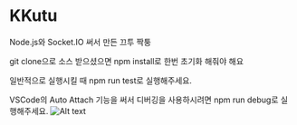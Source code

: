 # KKutu
Node.js와 Socket.IO 써서 만든 끄투 짝퉁

git clone으로 소스 받으셨으면 npm install로 한번 초기화 해줘야 해요

일반적으로 실행시킬 때 npm run test로 실행해주세요.

VSCode의 Auto Attach 기능을 써서 디버깅을 사용하시려면 npm run debug로 실행해주세요.
![Alt text](https://code.visualstudio.com/assets/blogs/2018/07/12/auto-attach.gif)

